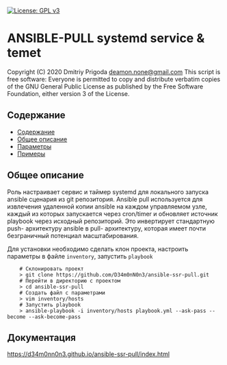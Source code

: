 [![License: GPL v3](https://img.shields.io/badge/License-GPLv3-blue.svg)](https://www.gnu.org/licenses/gpl-3.0)

# ANSIBLE-PULL systemd service & temet
Copyright (C) 2020 Dmitriy Prigoda deamon.none@gmail.com This script is free software: Everyone is permitted to copy and distribute verbatim copies of the GNU General Public License as published by the Free Software Foundation, either version 3 of the License.

## Содержание

  - [Содержание](#содержание)
  - [Общее описание](#общее-описание)
  - [Параметры](#параметры)
  - [Примеры](#примеры)

## Общее описание

Роль настраивает сервис и таймер systemd для локального запуска ansible сценария из git репозитория. Ansible pull используется для извлечения удаленной копии ansible на каждом управляемом узле, каждый из которых запускается через cron/timer и обновляет источник playbook через исходный репозиторий. Это инвертирует стандартную push- архитектуру ansible в pull- архитектуру, которая имеет почти безграничный потенциал масштабирования.

Для установки необходимо сделать клон проекта, настроить параметры в файле `inventory`, запустить `playbook`

```
    # Склонировать проект
    > git clone https://github.com/D34m0nN0n3/ansible-ssr-pull.git
    # Перейти в директорию с проектом
    > cd ansible-ssr-pull
    # Создать файл с параметрами
    > vim inventory/hosts
    # Запустить playbook
    > ansible-playbook -i inventory/hosts playbook.yml --ask-pass --become --ask-become-pass
```

## Документация

https://d34m0nn0n3.github.io/ansible-ssr-pull/index.html
